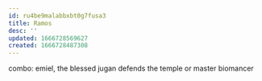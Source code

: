 ```yaml
---
id: ru4be9malabbxbt0g7fusa3
title: Ramos
desc: ''
updated: 1666728569627
created: 1666728487308
---
```


combo:
emiel, the blessed
jugan defends the temple
  or master biomancer